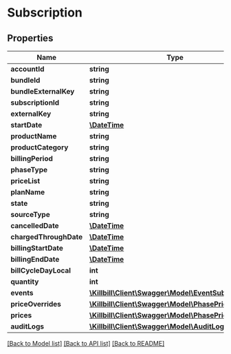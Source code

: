# Subscription

## Properties
Name | Type | Description | Notes
------------ | ------------- | ------------- | -------------
**accountId** | **string** |  | [optional] 
**bundleId** | **string** |  | [optional] 
**bundleExternalKey** | **string** |  | [optional] 
**subscriptionId** | **string** |  | [optional] 
**externalKey** | **string** |  | [optional] 
**startDate** | [**\DateTime**](\DateTime.md) |  | [optional] 
**productName** | **string** |  | 
**productCategory** | **string** |  | [optional] 
**billingPeriod** | **string** |  | 
**phaseType** | **string** |  | [optional] 
**priceList** | **string** |  | 
**planName** | **string** |  | 
**state** | **string** |  | [optional] 
**sourceType** | **string** |  | [optional] 
**cancelledDate** | [**\DateTime**](\DateTime.md) |  | [optional] 
**chargedThroughDate** | [**\DateTime**](\DateTime.md) |  | [optional] 
**billingStartDate** | [**\DateTime**](\DateTime.md) |  | [optional] 
**billingEndDate** | [**\DateTime**](\DateTime.md) |  | [optional] 
**billCycleDayLocal** | **int** |  | [optional] 
**quantity** | **int** |  | [optional] 
**events** | [**\Killbill\Client\Swagger\Model\EventSubscription[]**](EventSubscription.md) |  | [optional] 
**priceOverrides** | [**\Killbill\Client\Swagger\Model\PhasePrice[]**](PhasePrice.md) |  | [optional] 
**prices** | [**\Killbill\Client\Swagger\Model\PhasePrice[]**](PhasePrice.md) |  | [optional] 
**auditLogs** | [**\Killbill\Client\Swagger\Model\AuditLog[]**](AuditLog.md) |  | [optional] 

[[Back to Model list]](../../README.md#documentation-for-models) [[Back to API list]](../../README.md#documentation-for-api-endpoints) [[Back to README]](../../README.md)

